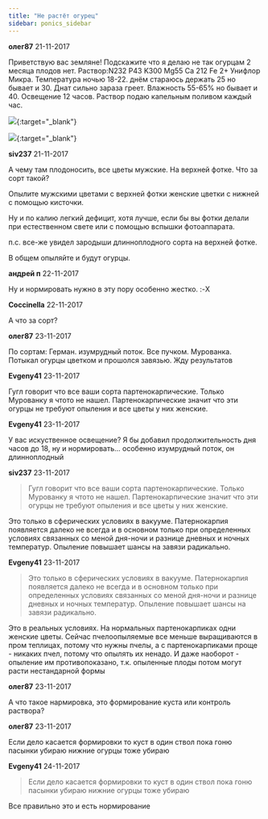 ```yaml
---
title: "Не растёт огурец"
sidebar: ponics_sidebar
---
```


**олег87** 21-11-2017

Приветствую вас земляне! Подскажите что я делаю не так огурцам 2 месяца плодов нет. Раствор:N232 P43 K300 Mg55 Ca 212 Fe 2+ Унифлор Микра. Температура ночью 18-22. днём стараюсь держать 25 но бывает и 30. Днат сильно зараза греет. Влажность 55-65% но бывает и 40. Освещение 12 часов. Раствор подаю капельным поливом каждый час.

[![](/imagehost2/thumbs/img5840.jpg)](https://t.me/ponics_ru_files/18859){:target="_blank"}

[![](/attachimages/18253_IMG_5841.jpg)](https://t.me/ponics_ru_files/18860){:target="_blank"}

**siv237** 21-11-2017

А чему там плодоносить, все цветы мужские. На верхней фотке. Что за сорт такой?

Опылите мужскими цветами с верхней фотки женские цветки с нижней с помощью кисточки.

Ну и по калию легкий дефицит, хотя лучше, если бы вы фотки делали при естественном свете или с помощью вспышки фотоаппарата.

п.с. все-же увидел зародыши длинноплодного сорта на верхней фотке.

В общем опыляйте и будут огурцы.


**андрей п** 22-11-2017

Ну и нормировать нужно в эту пору особенно жестко. :-X


**Coccinella** 22-11-2017

А что за сорт?


**олег87** 23-11-2017

По сортам: Герман. изумрудный поток. Все пучком. Мурованка. Потыкал огурцы цветком и прошолся завязью. Жду результатов


**Evgeny41** 23-11-2017

Гугл говорит что все ваши сорта партенокарпические. Только Мурованку я чтото не нашел. Партенокарпические значит что эти огурцы не требуют опыления и все цветы у них женские.


**Evgeny41** 23-11-2017

У вас искуственное освещение? Я бы добавил продолжительность дня часов до 18, ну и нормировать... особенно изумрудный поток, он длинноплодный


**siv237** 23-11-2017

> Гугл говорит что все ваши сорта партенокарпические. Только Мурованку я чтото не нашел. Партенокарпические значит что эти огурцы не требуют опыления и все цветы у них женские.

Это только в сферических условиях в вакууме. Патернокарпия появляется далеко не всегда и в основном только при определенных условиях связанных со меной дня-ночи и разнице дневных и ночных температур. Опыление повышает шансы на завязи радикально.


**Evgeny41** 23-11-2017

> Это только в сферических условиях в вакууме. Патернокарпия появляется далеко не всегда и в основном только при определенных условиях связанных со меной дня-ночи и разнице дневных и ночных температур. Опыление повышает шансы на завязи радикально.

Это в реальных условиях. На нормальных партенокарпиках одни женские цветы. Сейчас пчелоопыляемые все меньше выращиваются в пром теплицах, потому что нужны пчелы, а с партенокарпиками проще - никаких пчел, потому что опылять их ненадо. И даже наоборот - опыление им противопоказано, т.к. опыленные плоды потом могут расти нестандарной формы 


**олег87** 23-11-2017

А что такое нармировка, это формирование куста или контроль раствора?


**олег87** 23-11-2017

Если дело касается формировки то куст в один ствол пока гоню пасынки убираю нижние огурцы тоже убираю


**Evgeny41** 24-11-2017

> Если дело касается формировки то куст в один ствол пока гоню пасынки убираю нижние огурцы тоже убираю

Все правильно это и есть нормирование


